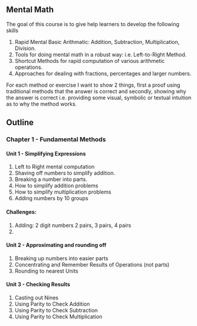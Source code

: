 ## Mental Math

The goal of this course is to give help learners to develop the following skills

1. Rapid Mental Basic Arithmatic: Addition, Subtraction, Multiplication, Division.
2. Tools for doing mental math in a robust way: i.e. Left-to-Right Method.
3. Shortcut Methods for rapid computation of various arithmetic operations.
4. Approaches for dealing with fractions, percentages and larger numbers.

For each method or exercise I want to show 2 things, first a proof using traditional methods
that the answer is correct and secondly, showing why the answer is correct i.e. providing some visual, symbolic
or textual intuition as to why the method works.

## Outline

### Chapter 1 - Fundamental Methods

#### Unit 1 - Simplifying Expressions

1. Left to Right mental computation
2. Shaving off numbers to simplify addition.
3. Breaking a number into parts.
3. How to simplify addition problems
4. How to simplify multiplication problems
5. Adding numbers by 10 groups

#### Challenges:

1. Adding: 2 digit numbers 2 pairs, 3 pairs, 4 pairs
2. 


#### Unit 2 - Approximating and rounding off

1. Breaking up numbers into easier parts
2. Concentrating and Remember Results of Operations (not parts)
3. Rounding to nearest Units

#### Unit 3 - Checking Results

1. Casting out Nines
2. Using Parity to Check Addition
3. Using Parity to Check Subtraction
4. Using Parity to Check Multiplication
